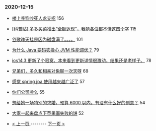 ### 2020-12-15 
- [楼上养狗吵死人求支招](https://www.v2ex.com/t/735541) 156
- [[科普贴] 多多买菜推出“全额返现”，我猜各位都不懂这四个字](https://www.v2ex.com/t/735615) 115
- [谷歌昨天挂是因为磁盘满了。。。。](https://www.v2ex.com/t/735514) 101
- [为什么 Java 要码农操心 JVM 性能调优？](https://www.v2ex.com/t/735661) 79
- [ios14.3 更新了个寂寞，本来看到更新详情很激动，结果还是老样子。](https://www.v2ex.com/t/735503) 78
- [兄弟们，多久和相亲对象聊一次天呀](https://www.v2ex.com/t/735666) 68
- [感觉 spring jpa 使用越来越广泛了](https://www.v2ex.com/t/735432) 57
- [你们公司冷么](https://www.v2ex.com/t/735591) 55
- [想给她一场特别的求婚，预算 6000 以内，有没有什么好的创意？](https://www.v2ex.com/t/735571) 54
- [大家一起来盘点下苹果画失败的饼](https://www.v2ex.com/t/735618) 52 

- [ < 上一页 ](https://github.com/able8/v2ex-hot-record/blob/master/2020-12-14.md) -------- [ 下一页 > ](https://github.com/able8/v2ex-hot-record/blob/master/2020-12-16.md)